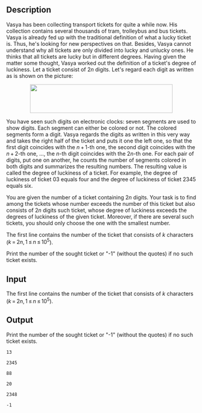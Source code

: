 ## Description

<div><p>Vasya has been collecting transport tickets for quite a while now. His collection contains several thousands of tram, trolleybus and bus tickets. Vasya is already fed up with the traditional definition of what a lucky ticket is. Thus, he's looking for new perspectives on that. Besides, Vasya cannot understand why all tickets are only divided into lucky and unlucky ones. He thinks that all tickets are lucky but in different degrees. Having given the matter some thought, Vasya worked out the definition of a ticket's <span class="tex-font-style-it">degree of luckiness</span>. Let a ticket consist of <span class="tex-span">2<i>n</i></span> digits. Let's regard each digit as written as is shown on the picture:</p><center> <img class="tex-graphics" height="76px" src="file://16fBXurY.png" style="max-width: 100.0%;max-height: 100.0%;" width="378px"> </center><p>You have seen such digits on electronic clocks: seven segments are used to show digits. Each segment can either be colored or not. The colored segments form a digit. Vasya regards the digits as written in this very way and takes the right half of the ticket and puts it one the left one, so that the first digit coincides with the <span class="tex-span"><i>n</i> + 1</span>-th one, the second digit coincides with the <span class="tex-span"><i>n</i> + 2</span>-th one, ..., the <span class="tex-span"><i>n</i></span>-th digit coincides with the <span class="tex-span">2<i>n</i></span>-th one. For each pair of digits, put one on another, he counts the number of segments colored in both digits and summarizes the resulting numbers. The resulting value is called the <span class="tex-font-style-it">degree of luckiness</span> of a ticket. For example, the degree of luckiness of ticket 03 equals four and the degree of luckiness of ticket 2345 equals six.</p><p>You are given the number of a ticket containing <span class="tex-span">2<i>n</i></span> digits. Your task is to find among the tickets whose number exceeds the number of this ticket but also consists of <span class="tex-span">2<i>n</i></span> digits such ticket, whose degree of luckiness exceeds the degrees of luckiness of the given ticket. Moreover, if there are several such tickets, you should only choose the one with the smallest number.</p></div><div class="input-specification"><p>The first line contains the number of the ticket that consists of <span class="tex-span"><i>k</i></span> characters (<span class="tex-span"><i>k</i> = 2<i>n</i>, 1 ≤ <i>n</i> ≤ 10<sup class="upper-index">5</sup></span>). </p></div><div class="output-specification"><p>Print the number of the sought ticket or "-1" (without the quotes) if no such ticket exists.</p></div>

## Input

<p>The first line contains the number of the ticket that consists of <span class="tex-span"><i>k</i></span> characters (<span class="tex-span"><i>k</i> = 2<i>n</i>, 1 ≤ <i>n</i> ≤ 10<sup class="upper-index">5</sup></span>). </p>

## Output

<p>Print the number of the sought ticket or "-1" (without the quotes) if no such ticket exists.</p>





```input1
13

```




```input2
2345

```




```input3
88

```




```output1
20

```




```output2
2348

```




```output3
-1

```


